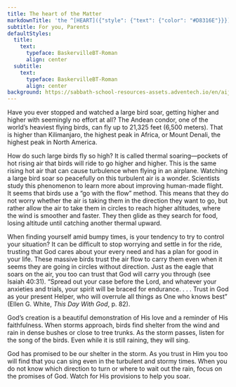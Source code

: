 ```yaml
---
title: The heart of the Matter
markdownTitle: 'the ^[HEART]({"style": {"text": {"color": "#D8316E"}}}) of the ^[MATTER]({"style": {"text": {"color": "#00B4C0"}}})'
subtitle: For you, Parents
defaultStyles:
  title:
    text:
      typeface: BaskervilleBT-Roman
      align: center
  subtitle:
    text:
      typeface: BaskervilleBT-Roman
      align: center
background: https://sabbath-school-resources-assets.adventech.io/en/aij/2025-01-bg/assets/09-04.png
---
```


Have you ever stopped and watched a large bird soar, getting higher and higher with seemingly no effort at all? The Andean condor, one of the world’s heaviest flying birds, can fly up to 21,325 feet (6,500 meters). That is higher than Kilimanjaro, the highest peak in Africa, or Mount Denali, the highest peak in North America.  

How do such large birds fly so high? It is called thermal soaring—pockets of hot rising air that birds will ride to go higher and higher. This is the same rising hot air that can cause turbulence when flying in an airplane. Watching a large bird soar so peacefully on this turbulent air is a wonder. Scientists study this phenomenon to learn more about improving human-made flight. It seems that birds use a “go with the flow” method. This means that they do not worry whether the air is taking them in the direction they want to go, but rather allow the air to take them in circles to reach higher altitudes, where the wind is smoother and faster. They then glide as they search for food, losing altitude until catching another thermal upward. 

When finding yourself amid bumpy times, is your tendency to try to control your situation? It can be difficult to stop worrying and settle in for the ride, trusting that God cares about your every need and has a plan for good in your life. These massive birds trust the air flow to carry them even when it seems they are going in circles without direction. Just as the eagle that soars on the air, you too can trust that God will carry you through (see Isaiah 40:31). “Spread out your case before the Lord, and whatever your anxieties and trials, your spirit will be braced for endurance. . . . Trust in God as your present Helper, who will overrule all things as One who knows best” (Ellen G. White, _This Day With God_, p. 82).

God’s creation is a beautiful demonstration of His love and a reminder of His faithfulness. When storms approach, birds find shelter from the wind and rain in dense bushes or close to tree trunks. As the storm passes, listen for the song of the birds. Even while it is still raining, they will sing. 

God has promised to be our shelter in the storm. As you trust in Him you too will find that you can sing even in the turbulent and stormy times. When you do not know which direction to turn or where to wait out the rain, focus on the promises of God. Watch for His provisions to help you soar.  